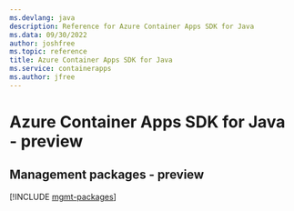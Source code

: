 ```yaml
---
ms.devlang: java
description: Reference for Azure Container Apps SDK for Java
ms.data: 09/30/2022
author: joshfree
ms.topic: reference
title: Azure Container Apps SDK for Java
ms.service: containerapps
ms.author: jfree
---
```

# Azure Container Apps SDK for Java - preview

## Management packages - preview
[!INCLUDE [mgmt-packages](container-apps-mgmt-index.md)]